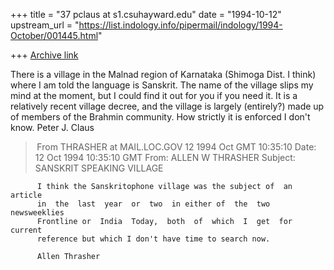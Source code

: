 +++
title = "37 pclaus at s1.csuhayward.edu"
date = "1994-10-12"
upstream_url = "https://list.indology.info/pipermail/indology/1994-October/001445.html"

+++
[Archive link](https://list.indology.info/pipermail/indology/1994-October/001445.html)

There is a village in the Malnad region of Karnataka (Shimoga Dist.
I think) where I am told the language is Sanskrit.  The name of the
village slips my mind at the moment, but I could find it out for you
if you need it.  It is a relatively recent village decree, and the
village is largely (entirely?) made up of members of the Brahmin
community. How strictly it is enforced I don't know.
Peter J. Claus



> From THRASHER at MAIL.LOC.GOV 12 1994 Oct GMT 10:35:10
Date: 12 Oct 1994 10:35:10 GMT
From: ALLEN W THRASHER <THRASHER at MAIL.LOC.GOV>
Subject: SANSKRIT SPEAKING VILLAGE

          I think the Sanskritophone village was the subject of  an article 
          in  the  last  year  or  two  in either of  the  two newsweeklies 
          Frontline or  India  Today,  both  of  which  I  get  for current 
          reference but which I don't have time to search now. 

          Allen Thrasher                                                    





